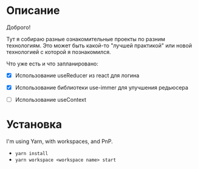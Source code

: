 


# Описание 
Доброго!


Тут я собираю разные ознакомительные проекты по разним технологиям. Это может быть какой-то "лучшей практикой"
или новой технологией с которой я познакомился. 


Что уже есть и что запланировано:
- [x] Использование useReducer из react для логина
- [x] Использование библиотеки use-immer для улучшения редьюсера
- [ ] Использование useContext



# Установка

I'm using Yarn, with workspaces, and PnP.

- `yarn install`
- `yarn workspace <workspace name> start`